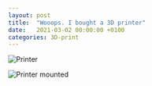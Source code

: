 ```yaml
---
layout: post
title:  "Wooops. I bought a 3D printer"
date:   2021-03-02 00:00:00 +0100
categories: 3D-print
---
```


![Printer](/assets/IMG_4811.png)

![Printer mounted](/assets/IMG_4837.png)
